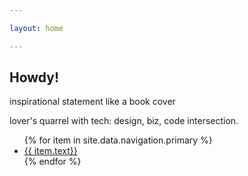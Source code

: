 ```yaml
---

layout: home

---
```


<h2>Howdy!</h2>

<p>inspirational statement like a book cover</p>
<p>lover's quarrel with tech: design, biz, code intersection.</p>
<ul>
  {% for item in site.data.navigation.primary %}
    <a href="{{ site.baseurl }}{{ item.url }}">
      <li>{{ item.text}}</li>
    </a>
  {% endfor %}
</ul>

